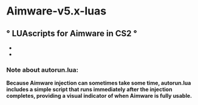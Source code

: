 
# Aimware-v5.x-luas 

                                  
## ° **LUAscripts for Aimware in CS2** °

*
*

### Note about autorun.lua: 

**Because Aimware injection can sometimes take some time, 
autorun.lua includes a simple script that runs immediately after the injection completes, 
providing a visual indicator of when Aimware is fully usable.**

